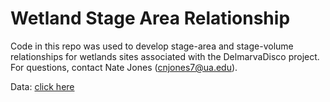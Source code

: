 # Wetland Stage Area Relationship

Code in this repo was used to develop stage-area and stage-volume relationships for wetlands sites associated with the DelmarvaDisco project. For questions, contact Nate Jones (cnjones7@ua.edu).

Data: [click here](https://alabama.box.com/s/l1td43ruw97x0fwoot8e667aafxmjfhd)